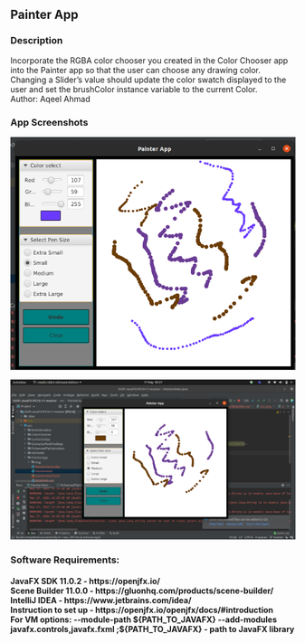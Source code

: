 <h2> Painter App </h2> 

<h3> Description </h3>
Incorporate the RGBA color chooser you created in the Color Chooser app into the Painter app so that the user can choose any drawing color.
Changing a Slider’s value should update the color swatch displayed to the user and set the brushColor instance variable to the current Color.
<br>Author: Aqeel Ahmad

<h3> App Screenshots </h3>

![](img/ss1.png)


![](img/ss2.png)

<h3> Software Requirements: </h3>
<h4>JavaFX SDK 11.0.2 -  https://openjfx.io/ <br>
Scene Builder 11.0.0 - https://gluonhq.com/products/scene-builder/ <br>
IntelliJ IDEA - https://www.jetbrains.com/idea/ <br>
Instruction to set up - https://openjfx.io/openjfx/docs/#introduction <br> 
For VM options: --module-path ${PATH_TO_JAVAFX} --add-modules javafx.controls,javafx.fxml ;${PATH_TO_JAVAFX} - path to JavaFX library </h4>

